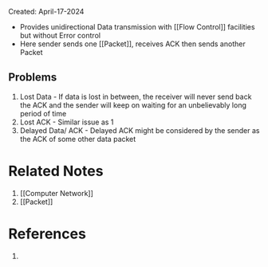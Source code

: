 Created: April-17-2024

- Provides unidirectional Data transmission with [[Flow Control]] facilities but without Error control
- Here sender sends one [[Packet]], receives ACK then sends another Packet
## Problems

1. Lost Data - If data is lost in between, the receiver will never send back the ACK and the sender will keep on waiting for an unbelievably long period of time
2. Lost ACK - Similar issue as 1
3. Delayed Data/ ACK - Delayed ACK might be considered by the sender as the ACK of some other data packet
# Related Notes

1. [[Computer Network]]
2. [[Packet]]
# References

1. 